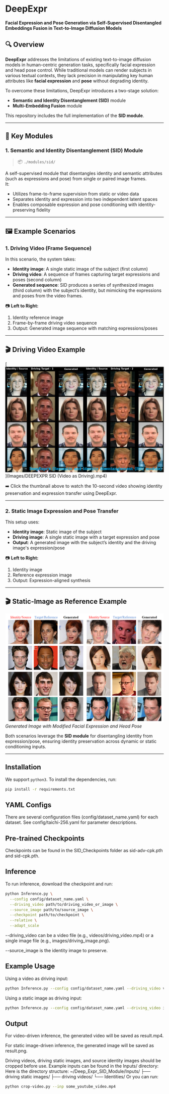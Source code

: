 # DeepExpr

**Facial Expression and Pose Generation via Self-Supervised Disentangled Embeddings Fusion in Text-to-Image Diffusion Models**

## 🔍 Overview

**DeepExpr** addresses the limitations of existing text-to-image diffusion models in human-centric generation tasks, specifically facial expression and head pose control. While traditional models can render subjects in various textual contexts, they lack precision in manipulating key human attributes like **facial expression** and **pose** without degrading identity.

To overcome these limitations, DeepExpr introduces a two-stage solution:
- **Semantic and Identity Disentanglement (SID)** module  
- **Multi-Embedding Fusion** module

This repository includes the full implementation of the **SID module**.

---

## 🧠 Key Modules

### 1. Semantic and Identity Disentanglement (SID) Module

> 📦 `./modules/sid/`

A self-supervised module that disentangles identity and semantic attributes (such as expressions and pose) from single or paired image frames.  
It:
- Utilizes frame-to-frame supervision from static or video data
- Separates identity and expression into two independent latent spaces
- Enables composable expression and pose conditioning with identity-preserving fidelity

---

## 🖼️ Example Scenarios

### 1. Driving Video (Frame Sequence)

In this scenario, the system takes:
- **Identity image**: A single static image of the subject (first column)
- **Driving video**: A sequence of frames capturing target expressions and poses (second column)
- **Generated sequence**: SID produces a series of synthesized images (third column) with the subject’s identity, but mimicking the expressions and poses from the video frames.

📷 **Left to Right:**
1. Identity reference image  
2. Frame-by-frame driving video sequence  
3. Output: Generated image sequence with matching expressions/poses

---

## 🎬 Driving Video Example

[![Watch the video](Images/video_thumbnail.png)](Images/DEEPEXPR SID (Video as Driving).mp4)

➡️ Click the thumbnail above to watch the 10-second video showing identity preservation and expression transfer using DeepExpr.

---

### 2. Static Image Expression and Pose Transfer

This setup uses:
- **Identity image**: Static image of the subject
- **Driving image**: A single static image with a target expression and pose
- **Output**: A generated image with the subject’s identity and the driving image's expression/pose

📷 **Left to Right:**
1. Identity image  
2. Reference expression image  
3. Output: Expression-aligned synthesis

---

## 🎬 Static-Image as Reference Example

![Generated Images](Images/Readme_Static.png)  
*Generated Image with Modified Facial Expression and Head Pose*

Both scenarios leverage the **SID module** for disentangling identity from expression/pose, ensuring identity preservation across dynamic or static conditioning inputs.

---

## Installation

We support `python3`. To install the dependencies, run:

```bash
pip install -r requirements.txt
```
## YAML Configs
There are several configuration files (config/dataset_name.yaml) for each dataset. See config/taichi-256.yaml for parameter descriptions.

## Pre-trained Checkpoints
Checkpoints can be found in the SID_Checkpoints folder as sid-adv-cpk.pth and sid-cpk.pth.

## Inference
To run inference, download the checkpoint and run:
```bash
python Inference.py \
  --config config/dataset_name.yaml \
  --driving_video path/to/driving_video_or_image \
  --source_image path/to/source_image \
  --checkpoint path/to/checkpoint \
  --relative \
  --adapt_scale
```
--driving_video can be a video file (e.g., videos/driving_video.mp4) or a single image file (e.g., images/driving_image.png).

--source_image is the identity image to preserve.

##  Example Usage
Using a video as driving input:
```bash
python Inference.py --config config/dataset_name.yaml --driving_video videos/driving_video.mp4 --source_image images/source.png --checkpoint checkpoints/model.ckpt --relative --adapt_scale

```
Using a static image as driving input:
```bash
python Inference.py --config config/dataset_name.yaml --driving_video images/driving_image.png --source_image images/source.png --checkpoint checkpoints/model.ckpt --relative --adapt_scale
```
##  Output
For video-driven inference, the generated video will be saved as result.mp4.

For static image-driven inference, the generated image will be saved as result.png.

Driving videos, driving static images, and source identity images should be cropped before use. Example inputs can be found in the Inputs/ directory:
Here is the directory structure:
~/Deep_Expr_SID_Module/Inputs/
├── driving static images/
├── driving videos/
└── Identities/
Or you can run:
```bash
python crop-video.py --inp some_youtube_video.mp4
```
